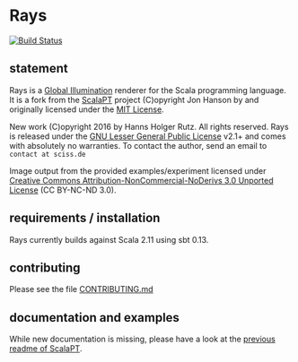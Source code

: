 # Rays

[![Build Status](https://travis-ci.org/Sciss/ScalaOSC.svg?branch=master)](https://travis-ci.org/Sciss/Rays)
<!-- [![Maven Central](https://maven-badges.herokuapp.com/maven-central/de.sciss/rays_2.11/badge.svg)](https://maven-badges.herokuapp.com/maven-central/de.sciss/rays_2.11) -->

## statement

Rays is a [Global Illumination](https://en.wikipedia.org/wiki/Global_illumination) renderer for the Scala programming language. 
It is a fork from the [ScalaPT](https://github.com/jon-hanson/ScalaPT) project (C)opyright Jon Hanson by and originally 
licensed under the [MIT License](https://raw.githubusercontent.com/jon-hanson/ScalaPT/master/LICENSE).

New work (C)opyright 2016 by Hanns Holger Rutz. All rights reserved. Rays is released under the 
[GNU Lesser General Public License](https://raw.github.com/Sciss/Rays/master/LICENSE) v2.1+ and comes with absolutely 
no warranties. To contact the author, send an email to `contact at sciss.de`

Image output from the provided examples/experiment licensed under
[Creative Commons Attribution-NonCommercial-NoDerivs 3.0 Unported License](https://creativecommons.org/licenses/by-nc-nd/3.0/)
(CC BY-NC-ND 3.0).

## requirements / installation

Rays currently builds against Scala 2.11 using sbt 0.13.

## contributing

Please see the file [CONTRIBUTING.md](CONTRIBUTING.md)

## documentation and examples

While new documentation is missing, please have a look at the [previous readme of ScalaPT](readme_OLD.md).
